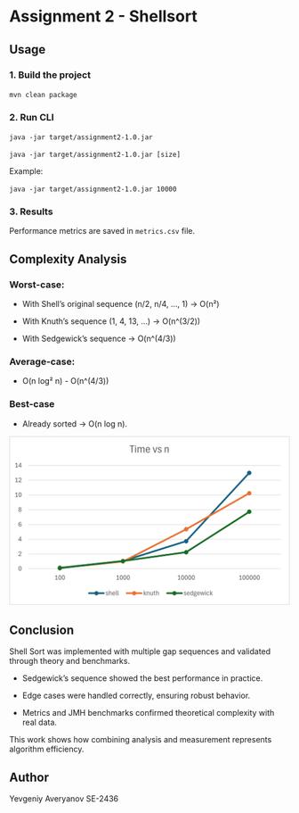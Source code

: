 # Assignment 2 - Shellsort

## Usage
### 1. Build the project

`` mvn clean package ``

### 2. Run CLI

`` java -jar target/assignment2-1.0.jar ``

`` java -jar target/assignment2-1.0.jar [size] ``

Example:

`` java -jar target/assignment2-1.0.jar 10000 ``

### 3. Results

Performance metrics are saved in ``metrics.csv`` file.

## Complexity Analysis

### Worst-case:

- With Shell’s original sequence (n/2, n/4, …, 1) → O(n²)

- With Knuth’s sequence (1, 4, 13, …) → O(n^(3/2))

- With Sedgewick’s sequence → O(n^(4/3))

### Average-case: 

- O(n log² n) - O(n^(4/3))

### Best-case

- Already sorted → O(n log n).

![Chart 1](/docs/performance-plots/chart1.png)

## Conclusion

Shell Sort was implemented with multiple gap sequences and validated through theory and benchmarks.

- Sedgewick’s sequence showed the best performance in practice.

- Edge cases were handled correctly, ensuring robust behavior.

- Metrics and JMH benchmarks confirmed theoretical complexity with real data.

This work shows how combining analysis and measurement represents algorithm efficiency.

## Author

Yevgeniy Averyanov SE-2436